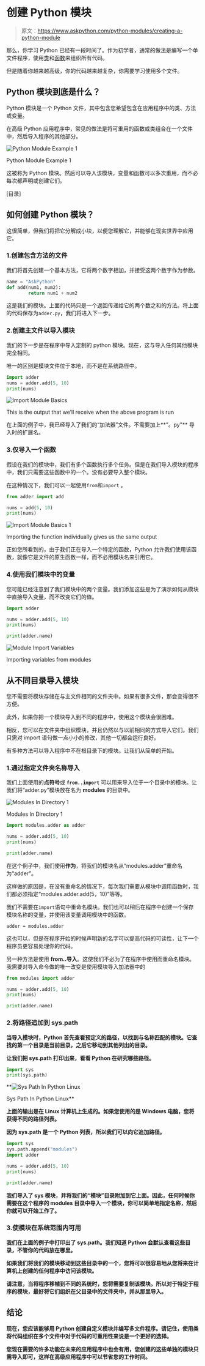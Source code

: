 # 创建 Python 模块

> 原文：<https://www.askpython.com/python-modules/creating-a-python-module>

那么，你学习 Python 已经有一段时间了。作为初学者，通常的做法是编写一个单文件程序，使用[类](https://www.askpython.com/python/oops/python-classes-objects)和[函数](https://www.askpython.com/python/python-functions)来组织所有代码。

但是随着你越来越高级，你的代码越来越复杂，你需要学习使用多个文件。

## Python 模块到底是什么？

Python 模块是一个 Python 文件，其中包含您希望包含在应用程序中的类、方法或变量。

在高级 Python 应用程序中，常见的做法是将可重用的函数或类组合在一个文件中，然后导入程序的其他部分。

![Python Module Example 1](img/c3557f0f8dda7b2b6971f1e6b16b180f.png)

Python Module Example 1

这被称为 Python 模块。然后可以导入该模块，变量和函数可以多次重用，而不必每次都声明或创建它们。

[目录]

## 如何创建 Python 模块？

这很简单，但我们将把它分解成小块，以便您理解它，并能够在现实世界中应用它。

### 1.创建包含方法的文件

我们将首先创建一个基本方法，它将两个数字相加，并接受这两个数字作为参数。

```py
name = "AskPython"
def add(num1, num2):
        return num1 + num2

```

这是我们的模块。上面的代码只是一个返回传递给它的两个数之和的方法。将上面的代码保存为`adder.py`，我们将进入下一步。

### 2.创建主文件以导入模块

我们的下一步是在程序中导入定制的 python 模块。现在，这与导入任何其他模块完全相同。

唯一的区别是模块文件位于本地，而不是在系统路径中。

```py
import adder
nums = adder.add(5, 10)
print(nums)

```

![Import Module Basics](img/87cac99939af6a7b4a31f5248ef6f94a.png)

This is the output that we’ll receive when the above program is run

在上面的例子中，我已经导入了我们的“加法器”文件。不需要加上**”。py"** 导入时的扩展名。

### 3.仅导入一个函数

假设在我们的模块中，我们有多个函数执行多个任务。但是在我们导入模块的程序中，我们只需要这些函数中的一个。没有必要导入整个模块。

在这种情况下，我们可以一起使用`from`和`import` 。

```py
from adder import add

nums = add(5, 10)
print(nums)

```

![Import Module Basics 1](img/b1d9306fe7954c72b94735b3b3139ac4.png)

Importing the function individually gives us the same output

正如您所看到的，由于我们正在导入一个特定的函数，Python 允许我们使用该函数，就像它是文件的原生函数一样，而不必用模块名来引用它。

### 4.使用我们模块中的变量

您可能已经注意到了我们模块中的两个变量。我们添加这些是为了演示如何从模块中直接导入变量，而不改变它们的值。

```py
import adder

nums = adder.add(5, 10)
print(nums)

print(adder.name)

```

![Module Import Variables](img/0af11dec757213602f42e0889626751b.png)

Importing variables from modules

## 从不同目录导入模块

您不需要将模块存储在与主文件相同的文件夹中。如果有很多文件，那会变得很不方便。

此外，如果你把一个模块导入到不同的程序中，使用这个模块会很困难。

相反，您可以在文件夹中组织模块，并且仍然以与以前相同的方式导入它们。我们只需对 import 语句做一点小小的修改，其他一切都会运行良好。

有多种方法可以导入程序中不在根目录下的模块。让我们从简单的开始。

### 1.通过指定文件夹名称导入

我们上面使用的**点符号**或 **`from..import`** 可以用来导入位于一个目录中的模块。让我们将“adder.py”模块放在名为 **modules** 的目录中。

![Modules In Directory 1](img/a086f3aaa58d052dd931cf5064e62dfe.png)

Modules In Directory 1

```py
import modules.adder as adder

nums = adder.add(5, 10)
print(nums)

print(adder.name)

```

在这个例子中，我们使用**作为**，将我们的模块名从“modules.adder”重命名为“adder”。

这样做的原因是，在没有重命名的情况下，每次我们需要从模块中调用函数时，我们都必须指定“modules.adder.add(5，10)”等等。

我们不需要在`import`语句中重命名模块。我们也可以稍后在程序中创建一个保存模块名称的变量，并使用该变量调用模块中的函数。

`adder = modules.adder`

这也可以，但是在程序开始的时候声明新的名字可以提高代码的可读性，让下一个程序员更容易处理你的代码。

另一种方法是使用 **from..导入**。这使我们不必为了在程序中使用而重命名模块。我需要对导入命令做的唯一改变是使用模块导入加法器中的

```py
from modules import adder

nums = adder.add(5, 10)
print(nums)

print(adder.name) 
```

### **2.将路径追加到 sys.path**

**当导入模块时，Python 首先查看预定义的路径，以找到与名称匹配的模块。它查找的第一个目录是当前目录，之后它移动到其他列出的目录。**

**让我们把 sys.path 打印出来，看看 Python 在研究哪些路径。**

```py
import sys
print(sys.path) 
```

**![Sys Path In Python Linux](img/c89ca749856748fcac0eafcee6c74ad6.png)

Sys Path In Python Linux** 

**上面的输出是在 Linux 计算机上生成的。如果您使用的是 Windows 电脑，您将获得不同的路径列表。**

**因为 sys.path 是一个 Python 列表，所以我们可以向它追加路径。**

```py
import sys
sys.path.append("modules")
import adder

nums = adder.add(5, 10)
print(nums)

print(adder.name) 
```

**我们导入了 sys 模块，并将我们的“模块”目录附加到它上面。因此，任何时候你需要在这个程序的 **modules** 目录中导入一个模块，你可以简单地指定名称，然后你就可以开始工作了。**

### **3.使模块在系统范围内可用**

**我们在上面的例子中打印出了 sys.path。我们知道 Python 会默认查看这些目录，不管你的代码放在哪里。**

**如果我们将我们的模块移动到这些目录中的一个，您将可以很容易地从您将来在计算机上创建的任何程序中访问该模块。**

**请注意，当将程序移植到不同的系统时，您将需要复制该模块。所以对于特定于程序的模块，最好将它们组织在父目录中的文件夹中，并从那里导入。**

## **结论**

**现在，您应该能够用 Python 创建自定义模块并编写多文件程序。请记住，使用类将代码组织在多个文件中对于代码的可重用性来说是一个更好的选择。**

**您现在需要的许多功能在未来的应用程序中也会有用，您创建的这些单独的模块只需导入即可，这样在高级应用程序中可以节省您的工作时间。**